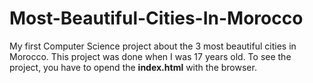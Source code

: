 # Most-Beautiful-Cities-In-Morocco

My first Computer Science project about the 3 most beautiful cities in Morocco. 
This project was done when I was  17 years old.
To see the project, you have to opend the **index.html** with the browser.
